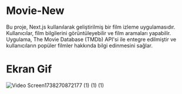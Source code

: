 
# Movie-New

Bu proje, Next.js kullanılarak geliştirilmiş bir film izleme uygulamasıdır. 
Kullanıcılar, film bilgilerini görüntüleyebilir ve film aramaları yapabilir. 
Uygulama, The Movie Database (TMDb) API'si ile entegre edilmiştir ve kullanıcıların popüler filmler hakkında bilgi edinmesini sağlar.

# Ekran Gif


![Video Screen1738270872177 (1) (1) (1)](https://github.com/user-attachments/assets/6ebe7aa5-0fd5-41ab-a787-27f9e09a3a74)

